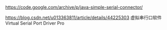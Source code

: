 https://code.google.com/archive/p/java-simple-serial-connector/

https://blog.csdn.net/u013363811/article/details/44225303
虚拟串行口软件 Virtual Serial Port Driver Pro
